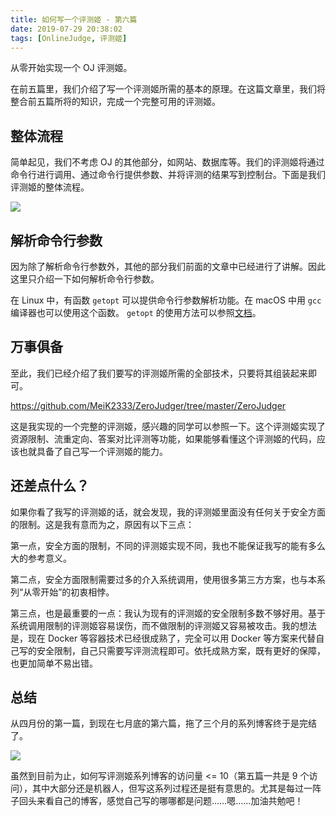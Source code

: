 ```yaml
---
title: 如何写一个评测姬 - 第六篇
date: 2019-07-29 20:38:02
tags: [OnlineJudge, 评测姬]
---
```


从零开始实现一个 OJ 评测姬。

<!--more-->

在前五篇里，我们介绍了写一个评测姬所需的基本的原理。在这篇文章里，我们将整合前五篇所将的知识，完成一个完整可用的评测姬。

## 整体流程

简单起见，我们不考虑 OJ 的其他部分，如网站、数据库等。我们的评测姬将通过命令行进行调用、通过命令行提供参数、并将评测的结果写到控制台。下面是我们评测姬的整体流程。

![](/images/judger6/judger.png)

## 解析命令行参数

因为除了解析命令行参数外，其他的部分我们前面的文章中已经进行了讲解。因此这里只介绍一下如何解析命令行参数。

在 Linux 中，有函数 `getopt` 可以提供命令行参数解析功能。在 macOS 中用 `gcc` 编译器也可以使用这个函数。 `getopt` 的使用方法可以参照[文档](http://man7.org/linux/man-pages/man3/getopt.3.html)。

## 万事俱备

至此，我们已经介绍了我们要写的评测姬所需的全部技术，只要将其组装起来即可。

<https://github.com/MeiK2333/ZeroJudger/tree/master/ZeroJudger>

这是我实现的一个完整的评测姬，感兴趣的同学可以参照一下。这个评测姬实现了资源限制、流重定向、答案对比评测等功能，如果能够看懂这个评测姬的代码，应该也就具备了自己写一个评测姬的能力。

## 还差点什么？

如果你看了我写的评测姬的话，就会发现，我的评测姬里面没有任何关于安全方面的限制。这是我有意而为之，原因有以下三点：

第一点，安全方面的限制，不同的评测姬实现不同，我也不能保证我写的能有多么大的参考意义。

第二点，安全方面限制需要过多的介入系统调用，使用很多第三方方案，也与本系列“从零开始”的初衷相悖。

第三点，也是最重要的一点：我认为现有的评测姬的安全限制多数不够好用。基于系统调用限制的评测姬容易误伤，而不做限制的评测姬又容易被攻击。我的想法是，现在 Docker 等容器技术已经很成熟了，完全可以用 Docker 等方案来代替自己写的安全限制，自己只需要写评测流程即可。依托成熟方案，既有更好的保障，也更加简单不易出错。

## 总结

从四月份的第一篇，到现在七月底的第六篇，拖了三个月的系列博客终于是完结了。

![](/images/judger6/gugugu.jpg)

虽然到目前为止，如何写评测姬系列博客的访问量 <= 10（第五篇一共是 9 个访问），其中大部分还是机器人，但写这系列过程还是挺有意思的。尤其是每过一阵子回头来看自己的博客，感觉自己写的哪哪都是问题……嗯……加油共勉吧！
